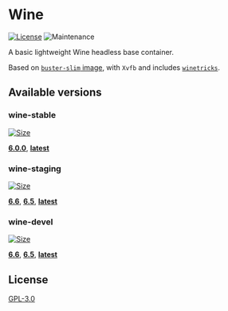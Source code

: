 # Wine

[![License][license-image]][license-url]
![Maintenance](https://img.shields.io/maintenance/yes/2023?style=flat-square)

A basic lightweight Wine headless base container.

Based on [`buster-slim` image](debian-container-url), with `Xvfb` and includes [`winetricks`](winetricks-url).

## Available versions

### wine-stable

[stable-size-badge]: https://img.shields.io/docker/image-size/materya/wine-stable/latest?style=flat-square
[stable-url]: https://github.com/orgs/materya/packages/container/wine-stable/latest
[![Size][stable-size-badge]][stable-url]

**[6.0.0](https://github.com/orgs/materya/packages/container/wine-stable/6.0.0)**,
**[latest](https://github.com/orgs/materya/packages/container/wine-stable/latest)**

### wine-staging

[staging-size-badge]: https://img.shields.io/docker/image-size/materya/wine-staging/latest?style=flat-square
[staging-url]: https://github.com/orgs/materya/packages/container/wine-staging/latest
[![Size][staging-size-badge]][staging-url]

**[6.6](https://github.com/orgs/materya/packages/container/wine-staging/6.6)**,
**[6.5](https://github.com/orgs/materya/packages/container/wine-staging/6.5)**,
**[latest](https://github.com/orgs/materya/packages/container/wine-staging/latest)**

### wine-devel

[staging-size-badge]: https://img.shields.io/docker/image-size/materya/wine-staging/latest?style=flat-square
[staging-url]: https://github.com/orgs/materya/packages/container/wine-staging/latest
[![Size][staging-size-badge]][staging-url]

**[6.6](https://github.com/orgs/materya/packages/container/wine-devel/6.6)**,
**[6.5](https://github.com/orgs/materya/packages/container/wine-devel/6.5)**,
**[latest](https://github.com/orgs/materya/packages/container/wine-devel/latest)**

## License

[GPL-3.0](LICENSE)

[license-image]: https://img.shields.io/github/license/materya/containers?style=flat-square
[license-url]: LICENSE
[winetricks-url]: https://github.com/Winetricks/winetricks
[debian-container-url]: https://github.com/debuerreotype/docker-debian-artifacts
